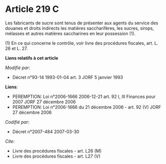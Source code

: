 # Article 219 C

Les fabricants de sucre sont tenus de présenter aux agents du service des douanes et droits indirects les matières
saccharifères, les sucres, sirops, mélasses et autres matières saccharines en leur possession (1).

(1) En ce qui concerne le contrôle, voir livre des procédures fiscales, art. L. 26 et L. 27.

**Liens relatifs à cet article**

_Modifié par_:

  - Décret n°93-14 1993-01-04 art. 3 JORF 5 janvier 1993

**Liens**:

  - PEREMPTION: Loi n°2006-1666 2006-12-21 art. 92 I, III Finances pour 2007 JORF 27 décembre 2006
  - PEREMPTION: Loi n°2006-1666 du 21 décembre 2006 - art. 92 (V) JORF 27 décembre 2006

_Codifié par_:

  - Décret n°2007-484 2007-03-30

_Cite_:

  - Livre des procédures fiscales - art. L26 (M)
  - Livre des procédures fiscales - art. L27 (V)
